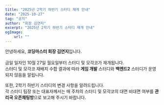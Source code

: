```yaml
---
title: "2025년 2학기 하반기 스터디 재개 안내"
date: "2025-10-27"
tag: "공지"
author: "회장 김연지"
excerpt: "2025년 2학기 하반기 스터디 재개 안내"
ogImage:
    url: ""
---
```


안녕하세요, **코딩마스터 회장 김연지**입니다.\
\
금일 일자인 10월 27일 월요일부터 스터디 및 모각코가 재개됩니다.\
스터디 및 모각코 재배치 수합 결과에 따라 **게임 개발** 스터디와 **백엔드2** 스터디가 운영되지 않음을 알립니다.

또한, 2학기 하반기 스터디의 변경 사항을 알려드립니다.\
각 스터디 팀장 또는 대표자께서는 매 주차의 스터디 및 모각코의 대면 비대면 여부를 **관리국 오픈채팅방**으로 보고해 주시기 바랍니다.